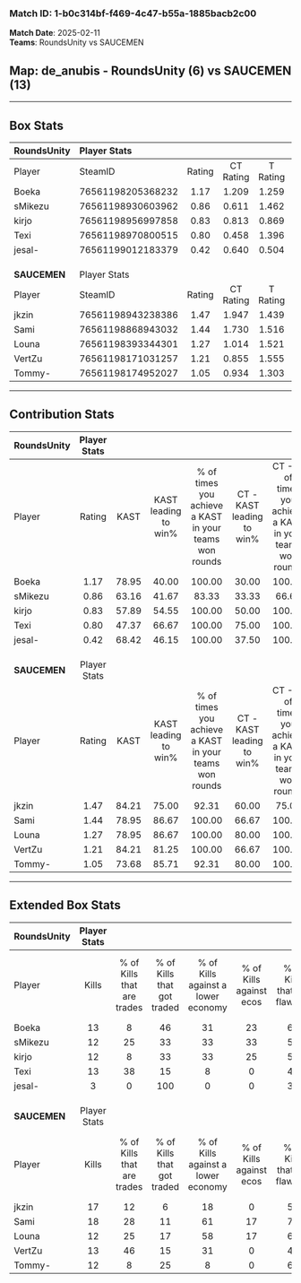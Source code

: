 ### Match ID: 1-b0c314bf-f469-4c47-b55a-1885bacb2c00  
**Match Date**: 2025-02-11  
**Teams**: RoundsUnity vs SAUCEMEN  

## **Map**: de_anubis - RoundsUnity (6) vs SAUCEMEN (13)  
---  

## Box Stats  

| **RoundsUnity** | Player Stats      |        |           |          |       |      |       |         |        |      |     |
| :- | :- | :-: | :-: | :-: | :-: | :-: | :-: | :-: | :-: | :-: | :-: |
| Player          | SteamID           | Rating | CT Rating | T Rating | KAST  | ADR  | Kills | Assists | Deaths | K/D  | HS% |
| Boeka           | 76561198205368232 |  1.17  |   1.209   |  1.259   | 78.95 | 93.2 |  13   |    7    |   14   | 0.93 | 69  |
| sMikezu         | 76561198930603962 |  0.86  |   0.611   |  1.462   | 63.16 | 57.3 |  12   |    1    |   14   | 0.86 | 50  |
| kirjo           | 76561198956997858 |  0.83  |   0.813   |  0.869   | 57.89 | 61.4 |  12   |    0    |   14   | 0.86 | 41  |
| Texi            | 76561198970800515 |  0.80  |   0.458   |  1.396   | 47.37 | 70.6 |  13   |    0    |   15   | 0.87 | 69  |
| jesal-          | 76561199012183379 |  0.42  |   0.640   |  0.504   | 68.42 | 35.6 |   3   |    6    |   15   | 0.20 | 33  |
|                 |                   |        |           |          |       |      |       |         |        |      |     |
|                 |                   |        |           |          |       |      |       |         |        |      |     |
|                 |                   |        |           |          |       |      |       |         |        |      |     |
| **SAUCEMEN**    | Player Stats      |        |           |          |       |      |       |         |        |      |     |
| Player          | SteamID           | Rating | CT Rating | T Rating | KAST  | ADR  | Kills | Assists | Deaths | K/D  | HS% |
| jkzin           | 76561198943238386 |  1.47  |   1.947   |  1.439   | 84.21 | 96.8 |  17   |    4    |   11   | 1.55 | 52  |
| Sami            | 76561198868943032 |  1.44  |   1.730   |  1.516   | 78.95 | 85.2 |  18   |    3    |   11   | 1.64 | 33  |
| Louna           | 76561198393344301 |  1.27  |   1.014   |  1.521   | 78.95 | 83.3 |  12   |    8    |   8    | 1.50 | 25  |
| VertZu          | 76561198171031257 |  1.21  |   0.855   |  1.555   | 84.21 | 61.1 |  13   |    5    |   10   | 1.30 | 15  |
| Tommy-          | 76561198174952027 |  1.05  |   0.934   |  1.303   | 73.68 | 75.2 |  12   |    5    |   13   | 0.92 | 50  |
---  

## Contribution Stats  

| **RoundsUnity** | Player Stats |       |                      |                                                        |                           |                                                             |                          |                                                            |
| :- | :-: | :-: | :-: | :-: | :-: | :-: | :-: | :-: |
| Player          |    Rating    | KAST  | KAST leading to win% | % of times you achieve a KAST in your teams won rounds | CT - KAST leading to win% | CT - % of times you achieve a KAST in your teams won rounds | T - KAST leading to win% | T - % of times you achieve a KAST in your teams won rounds |
| Boeka           |     1.17     | 78.95 |        40.00         |                         100.00                         |           30.00           |                           100.00                            |          60.00           |                           100.00                           |
| sMikezu         |     0.86     | 63.16 |        41.67         |                         83.33                          |           33.33           |                            66.67                            |          50.00           |                           100.00                           |
| kirjo           |     0.83     | 57.89 |        54.55         |                         100.00                         |           50.00           |                           100.00                            |          60.00           |                           100.00                           |
| Texi            |     0.80     | 47.37 |        66.67         |                         100.00                         |           75.00           |                           100.00                            |          60.00           |                           100.00                           |
| jesal-          |     0.42     | 68.42 |        46.15         |                         100.00                         |           37.50           |                           100.00                            |          60.00           |                           100.00                           |
|                 |              |       |                      |                                                        |                           |                                                             |                          |                                                            |
|                 |              |       |                      |                                                        |                           |                                                             |                          |                                                            |
|                 |              |       |                      |                                                        |                           |                                                             |                          |                                                            |
| **SAUCEMEN**    | Player Stats |       |                      |                                                        |                           |                                                             |                          |                                                            |
| Player          |    Rating    | KAST  | KAST leading to win% | % of times you achieve a KAST in your teams won rounds | CT - KAST leading to win% | CT - % of times you achieve a KAST in your teams won rounds | T - KAST leading to win% | T - % of times you achieve a KAST in your teams won rounds |
| jkzin           |     1.47     | 84.21 |        75.00         |                         92.31                          |           60.00           |                            75.00                            |          81.82           |                           100.00                           |
| Sami            |     1.44     | 78.95 |        86.67         |                         100.00                         |           66.67           |                           100.00                            |          100.00          |                           100.00                           |
| Louna           |     1.27     | 78.95 |        86.67         |                         100.00                         |           80.00           |                           100.00                            |          90.00           |                           100.00                           |
| VertZu          |     1.21     | 84.21 |        81.25         |                         100.00                         |           66.67           |                           100.00                            |          90.00           |                           100.00                           |
| Tommy-          |     1.05     | 73.68 |        85.71         |                         92.31                          |           80.00           |                           100.00                            |          88.89           |                           88.89                            |
---  

## Extended Box Stats  

| **RoundsUnity** | Player Stats |                            |                            |                                    |                         |                              |                                 |        |                             |                                     |                          |                               |                            |
| :- | :-: | :-: | :-: | :-: | :-: | :-: | :-: | :-: | :-: | :-: | :-: | :-: | :-: |
| Player          |    Kills     | % of Kills that are trades | % of Kills that got traded | % of Kills against a lower economy | % of Kills against ecos | % of Kills that are flawless | % of Kills that are close duels | Deaths | % of Deaths that get traded | % of Deaths against a lower economy | % of Deaths against ecos | % of Deaths that are flawless | % of Deaths that are close |
| Boeka           |      13      |             8              |             46             |                 31                 |           23            |              62              |                8                |   14   |             14              |                 14                  |            7             |              36               |             21             |
| sMikezu         |      12      |             25             |             33             |                 33                 |           33            |              50              |               17                |   14   |             14              |                  7                  |            0             |              79               |             0              |
| kirjo           |      12      |             8              |             33             |                 33                 |           25            |              58              |                8                |   14   |              0              |                  7                  |            0             |              79               |             0              |
| Texi            |      13      |             38             |             15             |                 8                  |            0            |              46              |                8                |   15   |              0              |                  7                  |            0             |              60               |             0              |
| jesal-          |      3       |             0              |            100             |                 0                  |            0            |              33              |                0                |   15   |             40              |                  7                  |            0             |              53               |             0              |
|                 |              |                            |                            |                                    |                         |                              |                                 |        |                             |                                     |                          |                               |                            |
|                 |              |                            |                            |                                    |                         |                              |                                 |        |                             |                                     |                          |                               |                            |
|                 |              |                            |                            |                                    |                         |                              |                                 |        |                             |                                     |                          |                               |                            |
| **SAUCEMEN**    | Player Stats |                            |                            |                                    |                         |                              |                                 |        |                             |                                     |                          |                               |                            |
| Player          |    Kills     | % of Kills that are trades | % of Kills that got traded | % of Kills against a lower economy | % of Kills against ecos | % of Kills that are flawless | % of Kills that are close duels | Deaths | % of Deaths that get traded | % of Deaths against a lower economy | % of Deaths against ecos | % of Deaths that are flawless | % of Deaths that are close |
| jkzin           |      17      |             12             |             6              |                 18                 |            0            |              53              |               12                |   11   |             45              |                 36                  |            9             |              73               |             0              |
| Sami            |      18      |             28             |             11             |                 61                 |           17            |              72              |                6                |   11   |             45              |                 27                  |            0             |              55               |             18             |
| Louna           |      12      |             25             |             17             |                 58                 |           17            |              67              |                0                |   8    |             25              |                 25                  |            0             |              38               |             13             |
| VertZu          |      13      |             46             |             15             |                 31                 |            0            |              46              |                0                |   10   |             30              |                 30                  |            10            |              50               |             0              |
| Tommy-          |      12      |             8              |             25             |                 8                  |            0            |              67              |                0                |   13   |             31              |                 23                  |            8             |              46               |             15             |
